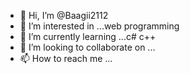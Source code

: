 - 👋 Hi, I’m @Baagii2112
- 👀 I’m interested in ...web programming
- 🌱 I’m currently learning ...c# c++
- 💞️ I’m looking to collaborate on ...
- 📫 How to reach me ...

<!---
Baagii2112/Baagii2112 is a ✨ special ✨ repository because its `README.md` (this file) appears on your GitHub profile.
You can click the Preview link to take a look at your changes.
--->
